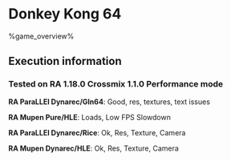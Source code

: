 # Donkey Kong 64 

%game_overview%

## Execution information

### Tested on RA 1.18.0 Crossmix 1.1.0 Performance mode

**RA ParaLLEl Dynarec/Gln64**: Good, res, textures, text issues

**RA Mupen Pure/HLE**: Loads, Low FPS Slowdown

**RA ParaLLEl Dynarec/Rice**: Ok, Res, Texture, Camera

**RA Mupen Dynarec/HLE**: Ok, Res, Texture, Camera